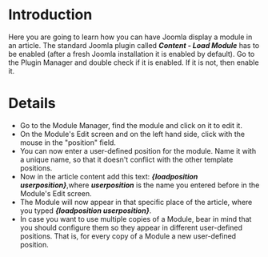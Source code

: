 # Introduction #

Here you are going to learn how you can have Joomla display a module in an article. The standard Joomla plugin called **_Content - Load Module_** has to be enabled (after a fresh Joomla installation it is enabled by default). Go to the Plugin Manager and double check if it is enabled. If it is not, then enable it.


# Details #

  * Go to the Module Manager, find the module and click on it to edit it.
  * On the Module's Edit screen and on the left hand side, click with the mouse in the "position" field.
  * You can now enter a user-defined position for the module. Name it with a unique name, so that it doesn't conflict with the other template positions.
  * Now in the article content add this text: **_{loadposition userposition}_**,where **_userposition_** is the name you entered before in the Module's Edit screen.
  * The Module will now appear in that specific place of the article, where you typed **_{loadposition userposition}_**.
  * In case you want to use multiple copies of a Module, bear in mind that you should configure them so they appear in different user-defined positions. That is, for every copy of a Module a new user-defined position.